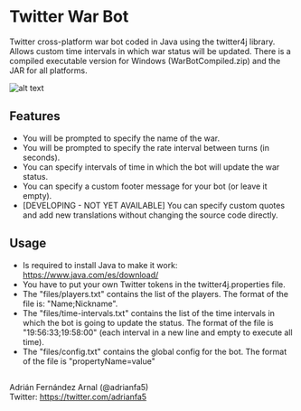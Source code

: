# Twitter War Bot
Twitter cross-platform war bot coded in Java using the twitter4j library. Allows custom time intervals in which war status will be updated.
There is a compiled executable version for Windows (WarBotCompiled.zip) and the JAR for all platforms.

![alt text](https://i.gyazo.com/0c8e64ab50349dbbad52095b701072b6.png)

## Features

* You will be prompted to specify the name of the war.
* You will be prompted to specify the rate interval between turns (in seconds).
* You can specify intervals of time in which the bot will update the war status.
* You can specify a custom footer message for your bot (or leave it empty).
* [DEVELOPING - NOT YET AVAILABLE] You can specify custom quotes and add new translations without changing the source code directly.

## Usage

* Is required to install Java to make it work: https://www.java.com/es/download/
* You have to put your own Twitter tokens in the twitter4j.properties file.
* The "files/players.txt" contains the list of the players. The format of the file is: "Name;Nickname".
* The "files/time-intervals.txt" contains the list of the time intervals in which the bot is going to update the status. The format of the file is "19:56:33;19:58:00" (each interval in a new line and empty to execute all time).
* The "files/config.txt" contains the global config for the bot. The format of the file is "propertyName=value"

##
Adrián Fernández Arnal (@adrianfa5)<br />
Twitter: https://twitter.com/adrianfa5
